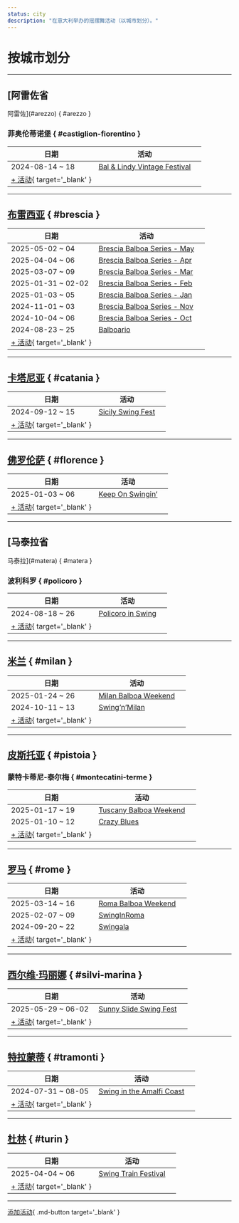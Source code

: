 ```yaml
---
status: city
description: "在意大利举办的摇摆舞活动（以城市划分）。"
---
```


# 按城市划分

---

## <a id=arezzo></a>[阿雷佐省
阿雷佐](#arezzo) { #arezzo }

### <a id=castiglion-fiorentino></a>菲奥伦蒂诺堡 { #castiglion-fiorentino }

| 日期 | 活动 | |
| --- | --- | --- |
| 2024-08-14 ~ 18 | [Bal & Lindy Vintage Festival](bal-n-lindy-vintage-festival-2024.md) |  |
| [+ 活动](https://github.com/swingdance/events/issues/new?assignees=&labels=add+event&projects=&template=02-add_entity.yml&title=%5B2024%2Fit_IT%5D%20%3CName%3E&region=it_IT&province=Arezzo&city=Castiglion%20Fiorentino&org_id=&date_starts=2024-&date_ends=2024-){ target='_blank' }

---

## <a id=brescia></a>[布雷西亚](#brescia) { #brescia }

| 日期 | 活动 | |
| --- | --- | --- |
| 2025-05-02 ~ 04 | [Brescia Balboa Series - May](brescia-balboa-series-may-2025.md) |  |
| 2025-04-04 ~ 06 | [Brescia Balboa Series - Apr](brescia-balboa-series-apr-2025.md) |  |
| 2025-03-07 ~ 09 | [Brescia Balboa Series - Mar](brescia-balboa-series-mar-2025.md) |  |
| 2025-01-31 ~ 02-02 | [Brescia Balboa Series - Feb](brescia-balboa-series-feb-2025.md) |  |
| 2025-01-03 ~ 05 | [Brescia Balboa Series - Jan](brescia-balboa-series-jan-2025.md) |  |
| 2024-11-01 ~ 03 | [Brescia Balboa Series - Nov](brescia-balboa-series-nov-2024.md) |  |
| 2024-10-04 ~ 06 | [Brescia Balboa Series - Oct](brescia-balboa-series-oct-2024.md) |  |
| 2024-08-23 ~ 25 | [Balboario](balboario-2024.md) |  |
| [+ 活动](https://github.com/swingdance/events/issues/new?assignees=&labels=add+event&projects=&template=02-add_entity.yml&title=%5B2024%2Fit_IT%5D%20%3CName%3E&region=it_IT&province=Brescia&city=Brescia&org_id=&date_starts=2024-&date_ends=2024-){ target='_blank' }

---

## <a id=catania></a>[卡塔尼亚](#catania) { #catania }

| 日期 | 活动 | |
| --- | --- | --- |
| 2024-09-12 ~ 15 | [Sicily Swing Fest](sicily-swing-fest-2024.md) |  |
| [+ 活动](https://github.com/swingdance/events/issues/new?assignees=&labels=add+event&projects=&template=02-add_entity.yml&title=%5B2024%2Fit_IT%5D%20%3CName%3E&region=it_IT&province=Catania&city=Catania&org_id=&date_starts=2024-&date_ends=2024-){ target='_blank' }

---

## <a id=florence></a>[佛罗伦萨](#florence) { #florence }

| 日期 | 活动 | |
| --- | --- | --- |
| 2025-01-03 ~ 06 | [Keep On Swingin’](keep-on-swingin-2025.md) |  |
| [+ 活动](https://github.com/swingdance/events/issues/new?assignees=&labels=add+event&projects=&template=02-add_entity.yml&title=%5B2024%2Fit_IT%5D%20%3CName%3E&region=it_IT&province=Florence&city=Florence&org_id=&date_starts=2024-&date_ends=2024-){ target='_blank' }

---

## <a id=matera></a>[马泰拉省
马泰拉](#matera) { #matera }

### <a id=policoro></a>波利科罗 { #policoro }

| 日期 | 活动 | |
| --- | --- | --- |
| 2024-08-18 ~ 26 | [Policoro in Swing](policoro-in-swing-2024.md) |  |
| [+ 活动](https://github.com/swingdance/events/issues/new?assignees=&labels=add+event&projects=&template=02-add_entity.yml&title=%5B2024%2Fit_IT%5D%20%3CName%3E&region=it_IT&province=Matera&city=Policoro&org_id=&date_starts=2024-&date_ends=2024-){ target='_blank' }

---

## <a id=milan></a>[米兰](#milan) { #milan }

| 日期 | 活动 | |
| --- | --- | --- |
| 2025-01-24 ~ 26 | [Milan Balboa Weekend](milan-balboa-weekend-2025.md) |  |
| 2024-10-11 ~ 13 | [Swing’n’Milan](swing-n-milan-2024.md) |  |
| [+ 活动](https://github.com/swingdance/events/issues/new?assignees=&labels=add+event&projects=&template=02-add_entity.yml&title=%5B2024%2Fit_IT%5D%20%3CName%3E&region=it_IT&province=Milan&city=Milan&org_id=&date_starts=2024-&date_ends=2024-){ target='_blank' }

---

## <a id=pistoia></a>[皮斯托亚](#pistoia) { #pistoia }

### <a id=montecatini-terme></a>蒙特卡蒂尼-泰尔梅 { #montecatini-terme }

| 日期 | 活动 | |
| --- | --- | --- |
| 2025-01-17 ~ 19 | [Tuscany Balboa Weekend](tuscany-balboa-weekend-2025.md) |  |
| 2025-01-10 ~ 12 | [Crazy Blues](crazy-blues-2025.md) |  |
| [+ 活动](https://github.com/swingdance/events/issues/new?assignees=&labels=add+event&projects=&template=02-add_entity.yml&title=%5B2024%2Fit_IT%5D%20%3CName%3E&region=it_IT&province=Pistoia&city=Montecatini%20Terme&org_id=&date_starts=2024-&date_ends=2024-){ target='_blank' }

---

## <a id=rome></a>[罗马](#rome) { #rome }

| 日期 | 活动 | |
| --- | --- | --- |
| 2025-03-14 ~ 16 | [Roma Balboa Weekend](roma-balboa-weekend-2025.md) |  |
| 2025-02-07 ~ 09 | [SwingInRoma](swing-in-roma-2025.md) |  |
| 2024-09-20 ~ 22 | [Swingala](swingala-2024.md) |  |
| [+ 活动](https://github.com/swingdance/events/issues/new?assignees=&labels=add+event&projects=&template=02-add_entity.yml&title=%5B2024%2Fit_IT%5D%20%3CName%3E&region=it_IT&province=Rome&city=Rome&org_id=&date_starts=2024-&date_ends=2024-){ target='_blank' }

---

## <a id=silvi-marina></a>[西尔维·玛丽娜](#silvi-marina) { #silvi-marina }

| 日期 | 活动 | |
| --- | --- | --- |
| 2025-05-29 ~ 06-02 | [Sunny Slide Swing Fest](sunny-slide-swing-fest-2025.md) |  |
| [+ 活动](https://github.com/swingdance/events/issues/new?assignees=&labels=add+event&projects=&template=02-add_entity.yml&title=%5B2024%2Fit_IT%5D%20%3CName%3E&region=it_IT&province=Silvi%20Marina&city=Silvi%20Marina&org_id=&date_starts=2024-&date_ends=2024-){ target='_blank' }

---

## <a id=tramonti></a>[特拉蒙蒂](#tramonti) { #tramonti }

| 日期 | 活动 | |
| --- | --- | --- |
| 2024-07-31 ~ 08-05 | [Swing in the Amalfi Coast](swing-in-the-amalfi-coast-2024.md) |  |
| [+ 活动](https://github.com/swingdance/events/issues/new?assignees=&labels=add+event&projects=&template=02-add_entity.yml&title=%5B2024%2Fit_IT%5D%20%3CName%3E&region=it_IT&province=Tramonti&city=Tramonti&org_id=&date_starts=2024-&date_ends=2024-){ target='_blank' }

---

## <a id=turin></a>[杜林](#turin) { #turin }

| 日期 | 活动 | |
| --- | --- | --- |
| 2025-04-04 ~ 06 | [Swing Train Festival](swing-train-festival-2025.md) |  |
| [+ 活动](https://github.com/swingdance/events/issues/new?assignees=&labels=add+event&projects=&template=02-add_entity.yml&title=%5B2024%2Fit_IT%5D%20%3CName%3E&region=it_IT&province=Turin&city=Turin&org_id=&date_starts=2024-&date_ends=2024-){ target='_blank' }

---

[添加活动](https://github.com/swingdance/events/issues/new?assignees=&labels=add+event&projects=&template=02-add_entity.yml&title=%5Bit_IT%5D%20%3CName%3E&region=it_IT&province=&city=&org_id=2024){ .md-button target='_blank' }
